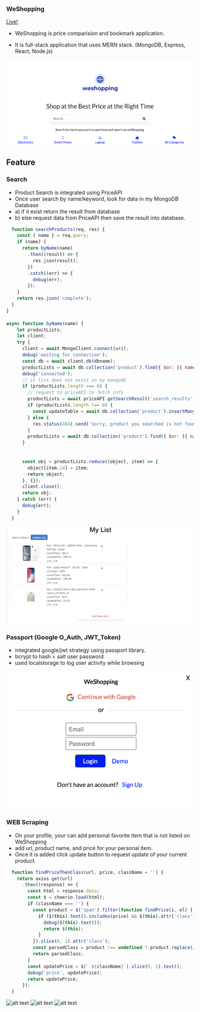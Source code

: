 ### WeShopping

[Live!](http://weshopping.herokuapp.com/)


* WeShopping is price comparision and bookmark application.

* It is full-stack application that uses MERN stack. (MongoDB, Express, React, Node.js)





![alt text](https://github.com/seoi99/weshopping/blob/master/client/public/images/main.png)

## Feature


### Search
* Product Search is integrated using PriceAPI
* Once user search by name/keyword, look for data in my MongoDB Database
* a) if it exist return the result from database
* b) else request data from PriceAPI then save the result into database.


``` javascript
  function searchProducts(req, res) {
    const { name } = req.query;
    if (name) {
      return byName(name)
        .then((result) => {
          res.json(result);
        })
        .catch((err) => {
          debug(err);
        });
    }
    return res.json('complete');
  }
}

async function byName(name) {
    let productLists;
    let client;
    try {
      client = await MongoClient.connect(uri);
      debug('waiting for connection');
      const db = await client.db(dbname);
      productLists = await db.collection('product').find({ $or: [{ name: new RegExp(name, 'i') }, { category: new RegExp(name, 'i') }] }).toArray();
      debug('connected');
      // it list does not exist in my mongodb
      if (productLists.length === 0) {
        // request to priceAPI to fetch info
        productLists = await priceAPI.getSearchResult('search_results', 'term', name);
        if (productLists.length !== 0) {
          const updateTable = await db.collection('product').insertMany(productLists);
        } else {
          res.status(404).send('Sorry, product you searched is not found');
        }
        productLists = await db.collection('product').find({ $or: [{ name: new RegExp(name, 'i') }, { category: new RegExp(name, 'i') }] }).toArray();
      }


      const obj = productLists.reduce((object, item) => {
        object[item.id] = item;
        return object;
      }, {});
      client.close();
      return obj;
    } catch (err) {
      debug(err);
    }
  }
```
![alt text](https://github.com/seoi99/weshopping/blob/master/client/public/images/list.png)


### Passport (Google O_Auth, JWT_Token)
* integrated google/jwt strategy using passport library. 
* bcrypt to hash + salt user password
* used localstorage to log user activity while browsing

![alt text](https://github.com/seoi99/weshopping/blob/master/client/public/images/user_login.png)


### WEB Scraping
* On your profile, your can add personal favorite item that is not listed on WeShopping
* add url, product name, and price for your personal item.
* Once it is added click update button to request update of your current product.



``` javascript
  function findPriceThenClass(url, price, className = '') {
    return axios.get(url)
      .then((response) => {
        const html = response.data;
        const $ = cheerio.load(html);
        if (className === '') {
          const product = $('span').filter(function findPrice(i, el) {
            if ($(this).text().includes(price) && $(this).attr('class')) {
              debug($(this).text());
              return $(this);
            }
          }).slice(0, 1).attr('class');
          const parsedClass = product !== undefined ? product.replace(/[\s]/g, '.') : null;
          return parsedClass;
        }
        const updatePrice = $(`.${className}`).slice(0, 1).text();
        debug('price', updatePrice);
        return updatePrice;
      });
  }
```

![alt text](https://github.com/seoi99/weshopping/blob/master/client/public/images/webPscrap_1.png)
![alt text](https://github.com/seoi99/weshopping/blob/master/client/public/images/webPscrap_2.png)
![alt text](https://github.com/seoi99/weshopping/blob/master/client/public/images/webPscrap_3.png)




